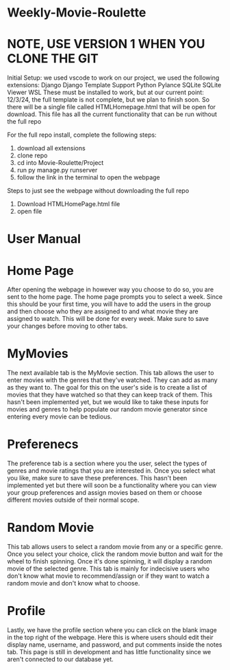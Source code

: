 # Weekly-Movie-Roulette
# NOTE, USE VERSION 1 WHEN YOU CLONE THE GIT
Initial Setup:
we used vscode to work on our project, we used the following extensions:
Django
Django Template Support
Python
Pylance
SQLite
SQLite Viewer
WSL
These must be installed to work, but at our current point: 12/3/24, the full template is not complete, but we plan to finish soon. So there will be a single file called HTMLHomepage.html that will be open for download. This file has all the current functionality that can be run without the full repo

For the full repo install, complete the following steps:
1. download all extensions
2. clone repo
3. cd into Movie-Roulette/Project
4. run py manage.py runserver
5. follow the link in the terminal to open the webpage

Steps to just see the webpage without downloading the full repo
1. Download HTMLHomePage.html file
2. open file

# User Manual
# Home Page
After opening the webpage in however way you choose to do so, you are sent to the home page.
The home page prompts you to select a week. Since this should be your first time, you will have to add the users in the group and then choose who they are assigned to and what movie they are assigned to watch. This will be done for every week. Make sure to save your changes before moving to other tabs.

# MyMovies
The next available tab is the MyMovie section. This tab allows the user to enter movies with the genres that they've watched. They can add as many as they want to. The goal for this on the user's side is to create a list of movies that they have watched so that they can keep track of them. This hasn't been implemented yet, but we would like to take these inputs for movies and genres to help populate our random movie generator since entering every movie can be tedious.

# Preferenecs
The preference tab is a section where you the user, select the types of genres and movie ratings that you are interested in. Once you select what you like, make sure to save these preferences. This hasn't been implemented yet but there will soon be a functionality where you can view your group preferences and assign movies based on them or choose different movies outside of their normal scope.

# Random Movie
This tab allows users to select a random movie from any or a specific genre. Once you select your choice, click the random movie button and wait for the wheel to finish spinning. Once it's done spinning, it will display a random movie of the selected genre. This tab is mainly for indecisive users who don't know what movie to recommend/assign or if they want to watch a random movie and don't know what to choose.

# Profile
Lastly, we have the profile section where you can click on the blank image in the top right of the webpage. Here this is where users should edit their display name, username, and password, and put comments inside the notes tab. This page is still in development and has little functionality since we aren't connected to our database yet.
